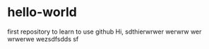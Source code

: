 # hello-world
first repository to learn to use github
Hi, sdthierwrwer 
werwrw
wer wrwerwe wezsdfsdds 
sf
